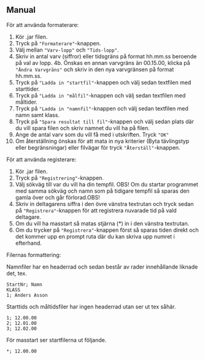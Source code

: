 ## Manual 



För att använda formaterare:

1. Kör .jar filen.
2. Tryck på ```"Formaterare"```-knappen.
3. Välj mellan ```"Varv-lopp"``` och ```"Tids-lopp"```.
4. Skriv in antal varv (siffror) eller tidsgräns på format hh.mm.ss beroende på val av lopp.
4b. Önskas en annan varvgräns än 00.15.00, klicka på ```"Ändra Varvgräns"``` och skriv in den nya varvgränsen på format hh.mm.ss.  
5. Tryck på ```"Ladda in "startfil"```-knappen och välj sedan textfilen med starttider.
6. Tryck på ```"Ladda in "målfil"```-knappen och välj sedan textfilen med måltider.
7. Tryck på ```"Ladda in "namnfil"```-knappen och välj sedan textfilen med namn samt klass.
8. Tryck på ```"Spara resultat till fil"```-knappen och välj sedan plats där du vill spara filen och skriv namnet du vill ha på filen.
9. Ange de antal varv som du vill få med i utskriften. Tryck ```"OK"```
10. Om återställning önskas för att mata in nya kriterier (Byta tävlingstyp eller begränsningar) eller filvägar för tryck ```"Återställ"```-knappen.  

För att använda registerare:

1. Kör .jar filen.
2. Tryck på ```"Registrering"```-knappen.
3. Välj sökväg till var du vill ha din tempfil. OBS! Om du startar programmet med samma sökväg och namn som på tidigare tempfil så sparas den gamla över och går förlorad.OBS!
4. Skriv in deltagarens siffra i den övre vänstra textrutan och tryck sedan på ```"Registrera"```-knappen för att registrera nuvarade tid på vald deltagare.
5. Om du vill ha masstart så matas stjärna (*) in i den vänstra textrutan.
6. Om du trycker på ```"Registrera"```-knappen först så sparas tiden direkt och det kommer upp en prompt ruta där du kan skriva upp numret i efterhand.


Filernas formattering:

   Namnfiler har en headerrad och sedan består av rader innehållande liknade det, tex.

    StartNr; Namn
    KLASS
    1; Anders Asson

   Starttids och måltidsfiler har ingen headerrad utan ser ut tex såhär.

    1; 12.00.00
    2; 12.01.00
    3; 12.02.00


   För masstart ser startfilerna ut följande.

    *; 12.00.00
